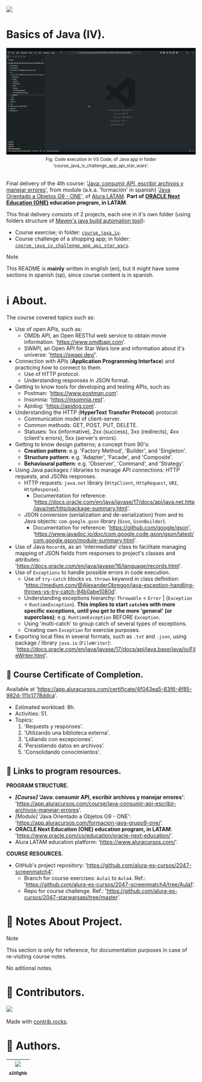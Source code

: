 <!-- Badges:
- Source: 'https://shields.io/docs/static-badges', 'https://shields.io/badges/static-badge'.
- HTML structure followed: 'https://github.com/facebook/docusaurus/blob/main/README.md?plain=1'.
- Badges with logos: 'https://shields.io/docs/logos', 'https://simpleicons.org/', 'https://github.com/simple-icons/simple-icons/blob/master/slugs.md'.
- HTML <a> tag not redirecting: 'https://stackoverflow.com/questions/8260546/make-a-html-link-that-does-nothing-literally-nothing/8260561#8260561', 'https://www.geeksforgeeks.org/html/how-to-create-html-link-that-does-not-follow-the-link/'.
-->

<!-- Badge: WIP
<div align="left">
  <a href="#" onclick="return false;"><img src="https://img.shields.io/badge/STATUS-WIP-yellow?style=flat"/></a>
</div> -->
<!--
🚧 WIP: section under construction. 🚧
-->

<!-- Badge: Done -->
<div align="left">
  <a href="#" onclick="return false;"><img src="https://img.shields.io/badge/STATUS-DONE-green?style=flat" /></a>
</div>

<!-- README structure followed:
- 'https://www.aluracursos.com/blog/como-escribir-un-readme-increible-en-tu-github/'.
- 'https://github.com/camilafernanda/GlicoCare/'.
- 'https://github.com/nasa/openmct/'.
- 'https://github.com/facebook/docusaurus'.
-->

# Basics of Java (IV).

<!--
Enable autoplay of animated images:
- 'https://stackoverflow.com/questions/72508378/enable-gif-autoplay-on-github-readme/72509078#72509078'.
- 'https://github.com/orgs/community/discussions/47709'.
- 'https://github.com/settings/accessibility'.
Image width for GitHub READMEs:
- 'https://github.com/orgs/community/discussions/42424'.
- 'https://gist.github.com/uupaa/f77d2bcf4dc7a294d109'.
-->
<!-- <div align="center">
    <img src="./rsrcs/media/img-readme_frontpage_media.png" alt="README's front-page media." width="1200" />
    <br />
    <figcaption><small>Fig.</small></figcaption>
    <br />
</div>  -->
<div align="center">
    <img src="./rsrcs/media/img-readme_frontpage_gif.gif" alt="README's front-page media." width="1200" />
    <br />
    <figcaption><small>Fig. Code execution in VS Code, of Java app in folder 'course_java_iv_challenge_app_api_star_wars'.</small></figcaption>
    <br />
</div>

Final delivery of the 4th course: '[Java: consumir API, escribir archivos y manejar errores](https://app.aluracursos.com/course/java-consumir-api-escribir-archivos-manejar-errores)', from module (a.k.a. 'formación' in spanish) '[Java Orientado a Objetos G9 - ONE](https://app.aluracursos.com/formacion-java-grupo9-one)', of [Alura LATAM](https://www.aluracursos.com/). <b>Part of [ORACLE Next Education (ONE)](https://www.oracle.com/co/education/oracle-next-education/) education program, in LATAM</b>.

This final delivery consists of 2 projects, each one in it's own folder (using folders structure of [Maven's java build automation tool](https://github.com/a1t0ghb/courses-oracle_one-java_I-d251011/blob/main/README.md#choosing-a-java-automation-tool-for-builds-maven-vs-gradle-vs-intellijs-buitl-in-tool)):

- Course exercise; in folder: [`course_java_iv`](./course_java_iv).
- Course challenge of a shopping app; in folder: [`course_java_iv_challenge_app_api_star_wars`](./course_java_iv_challenge_app_api_star_wars).

<!-- Callouts:
- Improved format taken from examples in 'https://github.com/nasa/openmct/blob/master/README.md?plain=1'.
-->
> [!NOTE]
> This README is **mainly** written in english (en), but it might have some sections in spanish (sp), since course content is in spanish.

# ℹ About.

The course covered topics such as:

- Use of open APIs, such as:
    - OMDb API, an Open RESTful web service to obtain movie information: '<https://www.omdbapi.com>'.
    - SWAPI, an Open API for Star Wars lore and information about it's universe: '<https://swapi.dev/>'.
- Connection with APIs (**Application Programming Interface**) and practicing how to connect to them.
    - Use of HTTP protocol.
    - Understanding responses in JSON format.
- Getting to know tools for developing and testing APIs, such as:
    - Postman: '<https://www.postman.com>'.
    - Insomnia: '<https://insomnia.rest>'.
    - Apidog: '<https://apidog.com>'.
- Understanding the HTTP (**HyperText Transfer Protocol**) protocol:
    - Communication model of client-server.
    - Common methods: GET, POST, PUT, DELETE.
    - Statuses: 1xx (informative), 2xx (success), 3xx (redirects), 4xx (client's errors), 5xx (server's errors).
- Getting to know design patterns; a concept from 90's:
    - **Creation pattern**: e.g. 'Factory Method', 'Builder', and 'Singleton'.
    - **Structure pattern**: e.g. 'Adapter', 'Facade', and 'Composite'.
    - **Behavioural pattern**: e.g. 'Observer', 'Command', and 'Strategy'.
- Using Java packages / libraries to manage API connections: HTTP requests, and JSONs responses.
    - HTTP requests: `java.net` library (`HttpClient`, `HttpRequest`, `URI`, `HttpResponse`).
        - Documentation for reference: '<https://docs.oracle.com/en/java/javase/17/docs/api/java.net.http/java/net/http/package-summary.html>'.
    - JSON conversion (serialization and de-serialization) from and to Java objects: `com.google.gson` library (`Gson`, `GsonBuilder`).
        - Documentation for reference: '<https://github.com/google/gson>', '<https://www.javadoc.io/doc/com.google.code.gson/gson/latest/com.google.gson/module-summary.html>'.
- Use of Java `Record`s, as an 'intermediate' class to facilitate managing mapping of JSON fields from responses to project's classes and attributes: '<https://docs.oracle.com/en/java/javase/16/language/records.html>'.
- Use of `Exceptions` to handle possible errors in code execution.
    - Use of `try-catch` blocks vs. `throws` keyword in class definition: '<https://medium.com/@AlexanderObregon/java-exception-handling-throws-vs-try-catch-94b0abe1080d>'.
    - Understanding exceptions hierarchy: `Throwable` < `Error` | (`Exception` < `RuntimeException`). **This implies to start `catch`es with more specific exceptions, until you get to the more 'general' (or superclass)**; e.g. `RuntimeException` BEFORE `Exception`.
    - Using 'multi-catch' to group catch of several types of exceptions.
    - Creating own `Exception` for exercise purposes.
- Exporting local files in several formats, such as `.txt` and `.json`, using package / library `java.io` (`FileWriter`): '<https://docs.oracle.com/en/java/javase/17/docs/api/java.base/java/io/FileWriter.html>'.


## 🥇 Course Certificate of Completion.

Available at '<https://app.aluracursos.com/certificate/4f043ea5-83f6-4f85-982d-111c1778ddca>'.

- Estimated workload: 8h.
- Activities: 51.
- Topics:
    1. 'Requests y responses'.
    2. 'Utilizando una biblioteca externa'.
    3. 'Lidiando con excepciones'.
    4. 'Persistiendo datos en archivos'.
    5. 'Consolidando conocimientos'.

## 🔗 Links to program resources.

**PROGRAM STRUCTURE.**

- <b>*[Course]* 'Java: consumir API, escribir archivos y manejar errores'</b>: '<https://app.aluracursos.com/course/java-consumir-api-escribir-archivos-manejar-errores>'.
- *[Module]* 'Java Orientado a Objetos G9 - ONE': '<https://app.aluracursos.com/formacion-java-grupo9-one/>'.
- **ORACLE Next Education (ONE) education program, in LATAM**: '<https://www.oracle.com/co/education/oracle-next-education/>'.
- Alura LATAM education platform: '<https://www.aluracursos.com/>'.

**COURSE RESOURCES.**

- GitHub's project repository: '<https://github.com/alura-es-cursos/2047-screenmatch4>'.
    - Branch for course exercises: `Aula1` to `Aula4`. Ref.: '<https://github.com/alura-es-cursos/2047-screenmatch4/tree/Aula1>'.
    - Repo for course challenge. Ref.: '<https://github.com/alura-es-cursos/2047-starwarsapi/tree/master>'.

# 🐾 Notes About Project.

> [!NOTE]
> This section is only for reference, for documentation purposes in case of re-visiting course notes.

No aditional notes.

<!-- Embed dynamic content (image) of contributors:
- 'https://dev.to/lacolaco/introducing-contributors-img-keep-contributors-in-readme-md-gci'.
- 'https://contrib.rocks/'.
-->
# 🤝 Contributors.

<a href="https://github.com/a1t0ghb/courses-oracle_one-java_III-d251018/graphs/contributors">
  <img src="https://contrib.rocks/image?repo=a1t0ghb/courses-oracle_one-java_III-d251018" />
</a>

Made with [contrib.rocks](https://contrib.rocks).

<!-- Authors table structure
- From repo: 'https://github.com/camilafernanda/GlicoCare/blob/main/README.md?plain=1'.
-->
# 📜 Authors.

| [<img src="https://avatars.githubusercontent.com/u/32377614?v=4" width=70><br><sub>a1t0ghb</sub>](https://github.com/a1t0ghb) |
| :---: |
<!-- EOF. -->